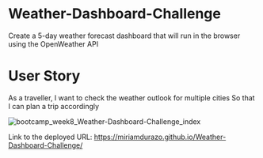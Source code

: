 # Weather-Dashboard-Challenge
Create a 5-day weather forecast dashboard that will run in the browser using the OpenWeather API

# User Story
As a traveller, I want to check the weather outlook for multiple cities
So that I can plan a trip accordingly

![bootcamp_week8_Weather-Dashboard-Challenge_index](https://user-images.githubusercontent.com/119426793/217388522-d825dc1d-6b5d-4178-8c84-bb3e978493cf.png)

Link to the deployed URL:
https://miriamdurazo.github.io/Weather-Dashboard-Challenge/
